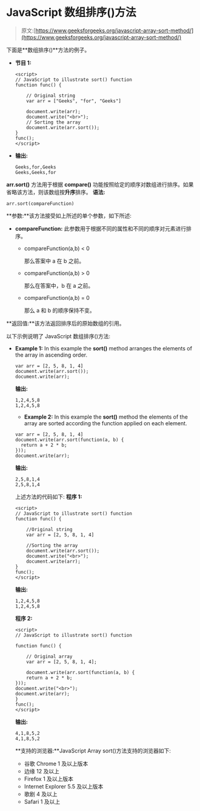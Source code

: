 # JavaScript 数组排序()方法

> 原文:[https://www.geeksforgeeks.org/javascript-array-sort-method/](https://www.geeksforgeeks.org/javascript-array-sort-method/)

下面是**数组排序()**方法的例子。

*   **节目 1:**

    ```
    <script>
    // JavaScript to illustrate sort() function
    function func() {

        // Original string
        var arr = ["Geeks", "for", "Geeks"]

        document.write(arr);
        document.write("<br>");
        // Sorting the array
        document.write(arr.sort());
    }
    func();
    </script>
    ```

*   **输出:**

    ```
    Geeks,for,Geeks
    Geeks,Geeks,for

    ```

**arr.sort()** 方法用于根据 **compare()** 功能按照给定的顺序对数组进行排序。如果省略该方法，则该数组按**升序**排序。
**语法:**

```
arr.sort(compareFunction)
```

**参数:**该方法接受如上所述的单个参数，如下所述:

*   **compareFunction:** 此参数用于根据不同的属性和不同的顺序对元素进行排序。
    *   compareFunction(a,b) < 0

        那么答案中 a 在 b 之前。

    *   compareFunction(a,b) > 0

        那么在答案中，b 在 a 之前。

    *   compareFunction(a,b) = 0

        那么 a 和 b 的顺序保持不变。

**返回值:**该方法返回排序后的原始数组的引用。

以下示例说明了 JavaScript 数组排序()方法:

*   **Example 1:** In this example the **sort()** method arranges the elements of the array in ascending order.

    ```
    var arr = [2, 5, 8, 1, 4]
    document.write(arr.sort());
    document.write(arr);

    ```

    **输出:**

    ```
    1,2,4,5,8
    1,2,4,5,8

    ```

    *   **Example 2:** In this example the **sort()** method the elements of the array are sorted according the function applied on each element.

    ```
    var arr = [2, 5, 8, 1, 4]
    document.write(arr.sort(function(a, b) {
      return a + 2 * b;
    }));
    document.write(arr);

    ```

    **输出:**

    ```
    2,5,8,1,4
    2,5,8,1,4

    ```

    上述方法的代码如下:
    **程序 1:**

    ```
    <script>
    // JavaScript to illustrate sort() function
    function func() {

        //Original string
        var arr = [2, 5, 8, 1, 4]

        //Sorting the array
        document.write(arr.sort());
        document.write("<br>");
        document.write(arr);
    }
    func();
    </script>
    ```

    **输出:**

    ```
    1,2,4,5,8
    1,2,4,5,8

    ```

    **程序 2:**

    ```
    <script>
    // JavaScript to illustrate sort() function

    function func() {

        // Original array
        var arr = [2, 5, 8, 1, 4];

        document.write(arr.sort(function(a, b) {
        return a + 2 * b;
    }));
    document.write("<br>");
    document.write(arr);
    }
    func();
    </script>
    ```

    **输出:**

    ```
    4,1,8,5,2
    4,1,8,5,2

    ```

    **支持的浏览器:**JavaScript Array sort()方法支持的浏览器如下:

    *   谷歌 Chrome 1 及以上版本
    *   边缘 12 及以上
    *   Firefox 1 及以上版本
    *   Internet Explorer 5.5 及以上版本
    *   歌剧 4 及以上
    *   Safari 1 及以上